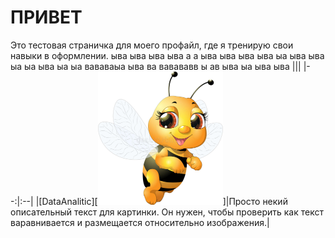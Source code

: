 # ПРИВЕТ
Это тестовая страничка для моего профайл, где я тренирую свои навыки в оформлении. ыва ыва ыва ыва а а ыва ыва ыва ыва ыа ыва ыва ыа ыа ыва ыа ыа вававаыа ыва ва вавававв ы ав ыва ыа ыва ыва 
|||
|--:|:--|
|[DataAnalitic][<img alt="html5" width="200" src="https://github.com/agvaravin/agvaravin/blob/main/pche.jpg" />]|Просто некий описательный текст для картинки. Он нужен, чтобы проверить как текст варавнивается и размещается относительно изображения.|


[DataAnalitic]:[https://github.com/agvaravin/DataAnalitic]
